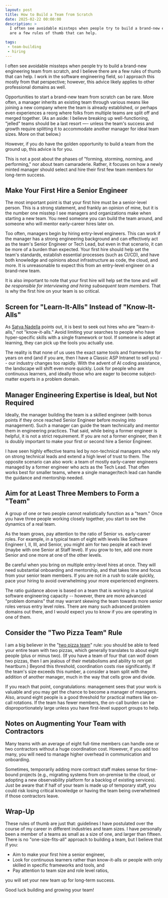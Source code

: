 ```yaml
---
layout: post
title: How to Build a Team from Scratch
date: 2025-02-22 00:00:00
description: >
  I often see avoidable missteps when people try to build a brand-new engineering team from scratch, and I believe there
  are a few rules of thumb that can help.

tags:
 - team-building
 - hiring
---
```


I often see avoidable missteps when people try to build a brand-new engineering team from scratch, and I believe there
are a few rules of thumb that can help. I work in the software engineering field, so I approach this mostly from that
perspective; however, this advice likely applies to other professional domains as well.

Opportunities to start a brand-new team from scratch can be rare. More often, a manager inherits an existing team
through various means like joining a new company where the team is already established, or perhaps even experiences a
reorg where folks from multiple teams are split off and merged together. (As an aside: I believe breaking up
well-functioning, "jelled" teams should be a last resort —- unless the team's success and growth require splitting it to
accommodate another manager for ideal team sizes. More on that below.)

However, if you do have the golden opportunity to build a team from the ground up, this advice is for you.

This is not a post about the phases of "forming, storming, norming, and performing," nor about team camaraderie. Rather,
it focuses on how a newly minted manager should select and hire their first few team members for long-term success.

## Make Your First Hire a Senior Engineer

The most important point is that your first hire must be a senior-level person. This is a strong statement, and frankly
an opinion of mine, but it is the number one misstep I see managers and organizations make when starting a new team. You
need someone you can build the team around, and someone who will mentor early-career hires later on.

Too often, managers begin by hiring entry-level engineers. This can work if the manager has a strong engineering
background and can effectively act as the team's Senior Engineer or Tech Lead, but even in that scenario, it can be more
of a burden than expected. Your first hire should help set the team's standards, establish essential processes (such as
CI/CD), and have both knowledge and opinions about infrastructure as code, the cloud, and more. It is unreasonable to
expect this from an entry-level engineer on a brand-new team.

It is also important to note that your first hire will help set the tone and _will be responsible for interviewing and
hiring subsequent team members_. That is why the first hire on your team is so critical.

## Screen for "Learn-It-Alls" Instead of "Know-It-Alls"

As
[Satya Nadella](https://nextbigideaclub.com/magazine/conversation-microsofts-ceo-on-the-power-of-being-a-learn-it-all/17851/)
points out, it is best to seek out hires who are "learn-it-alls," not "know-it-alls." Avoid limiting your searches to
people who have hyper-specific skills with a single framework or tool. If someone is adept at learning, they can pick up
the tools you actually use.

The reality is that none of us uses the exact same tools and frameworks for years on end (and if you are, then I have a
Classic ASP Intranet to sell you) -- our industry changes too rapidly. With the advent of AI coding assistance, the
landscape will shift even more quickly. Look for people who are continuous learners, and ideally those who are eager to
become subject-matter experts in a problem domain.

## Manager Engineering Expertise is Ideal, but Not Required

Ideally, the manager building the team is a skilled engineer (with bonus points if they once reached Senior Engineer
before moving into management). Such a manager can guide the team technically and mentor them in engineering practices.
That said, while being a former engineer is helpful, it is not a strict requirement. If you are not a former engineer,
then it is doubly important to make your first or second hire a Senior Engineer.

I have seen highly effective teams led by non-technical managers who rely on strong technical leads and extend a high
level of trust to them. The opposite scenario can also work: a team of mostly early-career engineers managed by a former
engineer who acts as the Tech Lead. That often works best for smaller teams, where a single manager/tech lead can handle
the guidance and mentorship needed.

## Aim for at Least Three Members to Form a "Team"

A group of one or two people cannot realistically function as a "team." Once you have three people working closely
together, you start to see the dynamics of a real team.

As the team grows, pay attention to the ratio of Senior vs. early-career roles. For example, in a typical team of eight
with levels like Software Engineer I, II, III, and Senior, you might aim for two people at each level (maybe with one
Senior at Staff level). If you grow to ten, add one more Senior and one more at one of the other levels.

Be careful when you bring on multiple entry-level hires at once. They will need substantial onboarding and mentorship,
and that takes time and focus from your senior team members. If you are not in a rush to scale quickly, pace your hiring
to avoid overwhelming your more experienced engineers.

The ratio guidance above is based on a team that is working in a typical software engineering capacity -- however, there
are more advanced "problem domains" that may warrant skewing the team towards more senior roles versus entry level
roles. There are many such advanced problem domains out there, and I would expect you to know if you are operating in
one of them.

## Consider the "Two Pizza Team" Rule

I am a big believer in the "[two pizza team](https://aws.amazon.com/executive-insights/content/amazon-two-pizza-team/)"
rule: you should be able to feed your entire team with two pizzas, which generally translates to about eight people
(plus or minus two). (If you have a team of four that can wolf down two pizzas, then I am jealous of their metabolisms
and ability to not get heartburn.) Beyond this threshold, coordination costs rise significantly. If the team's size
exceeds this number, a consider a team split with the addition of another manager, much in the way that cells
grow and divide.

If you reach that point, congratulations: management sees that your work is valuable and you may get the chance to
become a manager of managers. Also, around eight people is a good threshold for practical matters like on-call
rotations. If the team has fewer members, the on-call burden can be disproportionately large unless you have first-level
support groups to help.

## Notes on Augmenting Your Team with Contractors

Many teams with an average of eight full-time members can handle one or two contractors without a huge coordination
cost. However, if you add too many, you will need to manage higher overhead in communication and onboarding.

Sometimes, temporarily adding more contract staff makes sense for time-bound projects (e.g., migrating systems from
on-premise to the cloud, or adopting a new observability platform for a backlog of existing services). Just be aware
that if half of your team is made up of temporary staff, you could risk losing critical knowledge or having the team
being overwhelmed if those contractors leave.

## Wrap-Up

These rules of thumb are just that: guidelines I have postulated over the course of my career in different industries and
team sizes. I have personally been a member of a teams as small as a size of one, and larger than fifteen. There is no
"one-size-fits-all" approach to building a team, but I believe that if you:

* Aim to make your first hire a senior engineer,
* Look for continuous learners rather than know-it-alls or people with only skilled in specific frameworks and tools,
  and
* Pay attention to team size and role level ratios,

you will set your new team up for long-term success.

Good luck building and growing your team!
